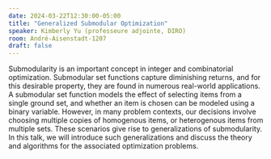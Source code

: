 ```yaml
---
date: 2024-03-22T12:30:00-05:00
title: "Generalized Submodular Optimization"
speaker: Kimberly Yu (professeure adjointe, DIRO)
room: André-Aisenstadt-1207
draft: false
---
```


Submodularity is an important concept in integer and combinatorial optimization. Submodular set functions capture diminishing returns, and for this desirable property, they are found in numerous real-world applications. A submodular set function models the effect of selecting items from a single ground set, and whether an item is chosen can be modeled using a binary variable. However, in many problem contexts, our decisions involve choosing multiple copies of homogenous items, or heterogenous items from multiple sets. These scenarios give rise to generalizations of submodularity. In this talk, we will introduce such generalizations and discuss the theory and algorithms for the associated optimization problems.

<!--more-->
